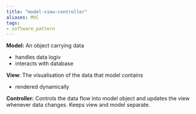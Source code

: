 ```yaml
---
title: "model-view-controller"
aliases: MVC
tags: 
- software_pattern
---
```


**Model:** An object carrying data
- handles data logiv
- interacts with database

**View**: The visualisation of the data that model contains
- rendered dynamically

**Controller:** Controls the data flow into model object and updates the view whenever data changes. Keeps view and model separate.
